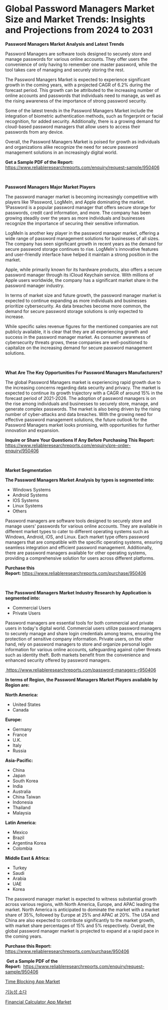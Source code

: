 <p><h1>Global Password Managers Market Size and Market Trends: Insights and Projections from 2024 to 2031</h1></p><p><strong>Password Managers Market Analysis and Latest Trends</strong></p>
<p><p>Password Managers are software tools designed to securely store and manage passwords for various online accounts. They offer users the convenience of only having to remember one master password, while the tool takes care of managing and securely storing the rest.</p><p>The Password Managers Market is expected to experience significant growth in the coming years, with a projected CAGR of 6.2% during the forecast period. This growth can be attributed to the increasing number of online accounts and passwords that individuals need to manage, as well as the rising awareness of the importance of strong password security.</p><p>Some of the latest trends in the Password Managers Market include the integration of biometric authentication methods, such as fingerprint or facial recognition, for added security. Additionally, there is a growing demand for cloud-based password managers that allow users to access their passwords from any device.</p><p>Overall, the Password Managers Market is poised for growth as individuals and organizations alike recognize the need for secure password management solutions in an increasingly digital world.</p></p>
<p><strong>Get a Sample PDF of the Report:&nbsp;</strong> <a href="https://www.reliableresearchreports.com/enquiry/request-sample/950406">https://www.reliableresearchreports.com/enquiry/request-sample/950406</a></p>
<p>&nbsp;</p>
<p><strong>Password Managers Major Market Players</strong></p>
<p><p>The password manager market is becoming increasingly competitive with players like 1Password, LogMeIn, and Apple dominating the market. 1Password is a popular password manager that offers secure storage for passwords, credit card information, and more. The company has been growing steadily over the years as more individuals and businesses recognize the importance of securing their sensitive information. </p><p>LogMeIn is another key player in the password manager market, offering a wide range of password management solutions for businesses of all sizes. The company has seen significant growth in recent years as the demand for secure password storage continues to rise. LogMeIn's innovative features and user-friendly interface have helped it maintain a strong position in the market.</p><p>Apple, while primarily known for its hardware products, also offers a secure password manager through its iCloud Keychain service. With millions of Apple users worldwide, the company has a significant market share in the password manager industry.</p><p>In terms of market size and future growth, the password manager market is expected to continue expanding as more individuals and businesses prioritize cybersecurity. As data breaches become more common, the demand for secure password storage solutions is only expected to increase. </p><p>While specific sales revenue figures for the mentioned companies are not publicly available, it is clear that they are all experiencing growth and success in the password manager market. As consumer awareness of cybersecurity threats grows, these companies are well-positioned to capitalize on the increasing demand for secure password management solutions.</p></p>
<p>&nbsp;</p>
<p><strong>What Are The Key Opportunities For Password Managers Manufacturers?</strong></p>
<p><p>The global Password Managers market is experiencing rapid growth due to the increasing concerns regarding data security and privacy. The market is expected to continue its growth trajectory with a CAGR of around 15% in the forecast period of 2021-2026. The adoption of password managers is on the rise among individuals and businesses to securely store, manage, and generate complex passwords. The market is also being driven by the rising number of cyber-attacks and data breaches. With the growing need for effective password management solutions, the future outlook for the Password Managers market looks promising, with opportunities for further innovation and expansion.</p></p>
<p><strong>Inquire or Share Your Questions If Any Before Purchasing This Report:</strong> <a href="https://www.reliableresearchreports.com/enquiry/pre-order-enquiry/950406">https://www.reliableresearchreports.com/enquiry/pre-order-enquiry/950406</a></p>
<p>&nbsp;</p>
<p><strong>Market Segmentation</strong></p>
<p><strong>The Password Managers Market Analysis by types is segmented into:</strong></p>
<p><ul><li>Windows Systems</li><li>Android Systems</li><li>IOS Systems</li><li>Linux Systems</li><li>Others</li></ul></p>
<p><p>Password managers are software tools designed to securely store and manage users' passwords for various online accounts. They are available in different market types to cater to different operating systems such as Windows, Android, iOS, and Linux. Each market type offers password managers that are compatible with the specific operating systems, ensuring seamless integration and efficient password management. Additionally, there are password managers available for other operating systems, providing a comprehensive solution for users across different platforms.</p></p>
<p><strong>Purchase this Report:&nbsp;</strong><a href="https://www.reliableresearchreports.com/purchase/950406">https://www.reliableresearchreports.com/purchase/950406</a></p>
<p>&nbsp;</p>
<p><strong>The Password Managers Market Industry Research by Application is segmented into:</strong></p>
<p><ul><li>Commercial Users</li><li>Private Users</li></ul></p>
<p><p>Password managers are essential tools for both commercial and private users in today's digital world. Commercial users utilize password managers to securely manage and share login credentials among teams, ensuring the protection of sensitive company information. Private users, on the other hand, rely on password managers to store and organize personal login information for various online accounts, safeguarding against cyber threats such as identity theft. Both markets benefit from the convenience and enhanced security offered by password managers.</p></p>
<p><a href="https://www.reliableresearchreports.com/password-managers-r950406">&nbsp;https://www.reliableresearchreports.com/password-managers-r950406</a></p>
<p><strong>In terms of Region, the Password Managers Market Players available by Region are:</strong></p>
<p>
    <p> <strong> North America: </strong>
        <ul>
            <li>United States</li>
            <li>Canada</li>
        </ul>
        </p> 
    <p> <strong> Europe: </strong>
        <ul>
            <li>Germany</li>
            <li>France</li>
            <li>U.K.</li>
            <li>Italy</li>
            <li>Russia</li>
        </ul>
        </p> 
    <p> <strong> Asia-Pacific: </strong>
        <ul>
            <li>China</li>
            <li>Japan</li>
            <li>South Korea</li>
            <li>India</li>
            <li>Australia</li>
            <li>China Taiwan</li>
            <li>Indonesia</li>
            <li>Thailand</li>
            <li>Malaysia</li>
        </ul>
        </p> 
    <p> <strong> Latin America: </strong>
        <ul>
            <li>Mexico</li>
            <li>Brazil</li>
            <li>Argentina Korea</li>
            <li>Colombia</li>
        </ul>
        </p> 
    <p> <strong> Middle East & Africa: </strong>
        <ul>
            <li>Turkey</li>
            <li>Saudi</li>
            <li>Arabia</li>
            <li>UAE</li>
            <li>Korea</li>
        </ul>
    </p>
    </p>
<p><p>The password manager market is expected to witness substantial growth across various regions, with North America, Europe, and APAC leading the market. North America is anticipated to dominate the market with a market share of 35%, followed by Europe at 25% and APAC at 20%. The USA and China are also expected to contribute significantly to the market growth, with market share percentages of 15% and 5% respectively. Overall, the global password manager market is projected to expand at a rapid pace in the coming years.</p></p>
<p><strong>Purchase this Report: </strong><a href="https://www.reliableresearchreports.com/purchase/950406">https://www.reliableresearchreports.com/purchase/950406</a></p>
<p>&nbsp;<strong>Get a Sample PDF of the Report:&nbsp;&nbsp;</strong><a href="https://www.reliableresearchreports.com/enquiry/request-sample/950406">https://www.reliableresearchreports.com/enquiry/request-sample/950406</a></p>
<p><strong></strong></p>
<p><p><a href="https://github.com/kosella/Market-Research-Report-List-3/blob/main/time-blocking-app-market.md">Time Blocking App Market</a></p><p><a href="https://github.com/chupp85/Market-Research-Report-List-1/blob/main/142513548883.md">기능성 소다</a></p><p><a href="https://github.com/kufem1/Market-Research-Report-List-2/blob/main/financial-calculator-app-market.md">Financial Calculator App Market</a></p></p>